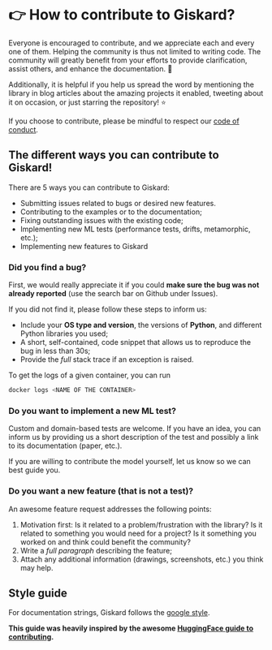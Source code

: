 # 👉 How to contribute to Giskard?

Everyone is encouraged to contribute, and we appreciate each and every one of them. Helping the community is thus not limited to writing code. The community will greatly benefit from your efforts to provide clarification, assist others, and enhance the documentation. 📗

Additionally, it is helpful if you help us spread the word by mentioning the library in blog articles about the amazing projects it enabled, tweeting about it on occasion, or just starring the repository! ⭐️

If you choose to contribute, please be mindful to respect our [code of conduct](https://github.com/Giskard-AI/giskard/blob/main/CODE_OF_CONDUCT.md).

## The different ways you can contribute to Giskard!

There are 5 ways you can contribute to Giskard:
* Submitting issues related to bugs or desired new features.
* Contributing to the examples or to the documentation;
* Fixing outstanding issues with the existing code;
* Implementing new ML tests (performance tests, drifts, metamorphic, etc.);
* Implementing new features to Giskard

### Did you find a bug? 

First, we would really appreciate it if you could **make sure the bug was not
already reported** (use the search bar on Github under Issues).

If you did not find it, please follow these steps to inform us:

* Include your **OS type and version**, the versions of **Python**, and different Python libraries you used;
* A short, self-contained, code snippet that allows us to reproduce the bug in less than 30s;
* Provide the *full* stack trace if an exception is raised.

To get the logs of a given container, you can run

```bash
docker logs <NAME OF THE CONTAINER>
```

### Do you want to implement a new ML test?

Custom and domain-based tests are welcome. If you have an idea, you can inform us by providing us a short description of the test and possibly a link to its documentation (paper, etc.).

If you are willing to contribute the model yourself, let us know so we can best guide you.

### Do you want a new feature (that is not a test)?

An awesome feature request addresses the following points:

1. Motivation first: Is it related to a problem/frustration with the library? Is it related to something you would need for a project? Is it something you worked on and think could benefit the community?
2. Write a *full paragraph* describing the feature;
3. Attach any additional information (drawings, screenshots, etc.) you think may help.

## Style guide

For documentation strings, Giskard follows the [google style](https://google.github.io/styleguide/pyguide.html).

**This guide was heavily inspired by the awesome [HuggingFace guide to contributing](https://github.com/huggingface/transformers/blob/main/CONTRIBUTING.md).**
